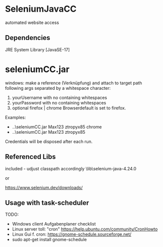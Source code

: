 # SeleniumJavaCC
automated website access

## Dependencies
JRE System Library [JavaSE-17]

# seleniumCC.jar
windows: make a reference (Verknüpfung) and attach to target path following args separated by a whitespace character:

1. yourUsername  with no containing whitespaces
2. yourPassword with no containing whitespaces
3. optional firefox | chrome
Browserdefault is set to firefox.

Examples:
- ..\seleniumCC.jar Max123 ztropyx85 chrome
- ..\seleniumCC.jar Max123 ztropyx85

Credentials will be disposed after each run.

## Referenced Libs
included - udjust classpath accordingly
\lib\selenium-java-4.24.0

or

https://www.selenium.dev/downloads/

## Usage with task-scheduler
TODO: 
- Windows client Aufgabenplaner checklist
- Linux server toll: "cron" https://help.ubuntu.com/community/CronHowto
- Linux Gui f. cron: https://gnome-schedule.sourceforge.net/
- sudo apt-get install gnome-schedule
